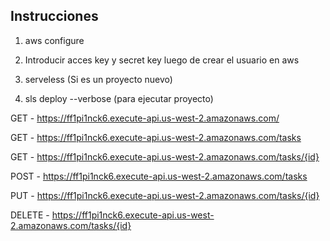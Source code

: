 ## Instrucciones

1) aws configure

2) Introducir acces key y secret key luego de crear el usuario en aws

3) serveless  (Si es un proyecto nuevo)

4) sls deploy --verbose (para ejecutar proyecto)


GET - https://ff1pi1nck6.execute-api.us-west-2.amazonaws.com/

GET - https://ff1pi1nck6.execute-api.us-west-2.amazonaws.com/tasks

GET - https://ff1pi1nck6.execute-api.us-west-2.amazonaws.com/tasks/{id}

POST - https://ff1pi1nck6.execute-api.us-west-2.amazonaws.com/tasks

PUT - https://ff1pi1nck6.execute-api.us-west-2.amazonaws.com/tasks/{id}

DELETE - https://ff1pi1nck6.execute-api.us-west-2.amazonaws.com/tasks/{id}
